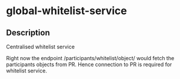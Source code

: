 # global-whitelist-service

## Description
Centralised whitelist service

Right now the endpoint 
/participants/whitelist/object/
would fetch the participants objects from PR. Hence connection to PR is required for whitelist service.